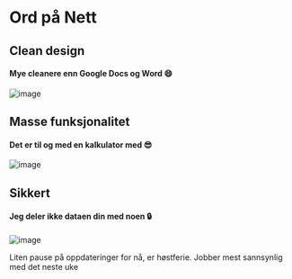 # Ord på Nett
## Clean design
#### Mye cleanere enn Google Docs og Word 😄 
![image](https://github.com/user-attachments/assets/4471037f-678a-49e5-b647-df31e87ba763)

## Masse funksjonalitet
#### Det er til og med en kalkulator med 😎
![image](https://github.com/user-attachments/assets/ab7f5a3f-c21e-4f4e-a9e2-b10c4a7193bf)

## Sikkert
#### Jeg deler ikke dataen din med noen 🔒
![image](https://github.com/user-attachments/assets/fd03132b-72e3-4866-b41f-685806ebf1ef)


Liten pause på oppdateringer for nå, er høstferie. Jobber mest sannsynlig med det neste uke
